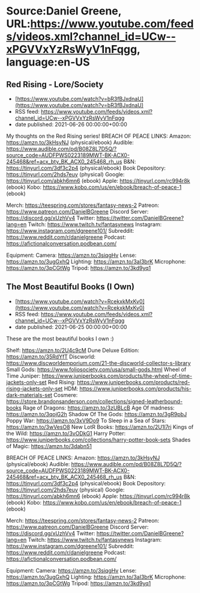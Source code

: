 # Source:Daniel Greene, URL:https://www.youtube.com/feeds/videos.xml?channel_id=UCw--xPGVVxYzRsWyV1nFqgg, language:en-US

## Red Rising - Lore/Society
 - [https://www.youtube.com/watch?v=bR3fBJxdnaU](https://www.youtube.com/watch?v=bR3fBJxdnaU)
 - RSS feed: https://www.youtube.com/feeds/videos.xml?channel_id=UCw--xPGVVxYzRsWyV1nFqgg
 - date published: 2021-06-26 00:00:00+00:00

My thoughts on the Red Rising series! 
BREACH OF PEACE LINKS: 
Amazon: https://amzn.to/3kHsyNJ (physical/ebook)
Audible: https://www.audible.com/pd/B08Z8L7D5Q/?source_code=AUDFPWS0223189MWT-BK-ACX0-245468&ref=acx_bty_BK_ACX0_245468_rh_us
B&N: https://tinyurl.com/3df3c2p4 (physical/ebook)
Book Depository: https://tinyurl.com/2hds7euy (physical)
Google: https://tinyurl.com/abkh6mn6 (ebook)
Apple: https://tinyurl.com/rc994r8k (ebook)
Kobo: https://www.kobo.com/us/en/ebook/breach-of-peace-1 (ebook)

Merch: https://teespring.com/stores/fantasy-news-2
Patreon: https://www.patreon.com/DanielBGreene
Discord Server: https://discord.gg/xUzhVv4
Twitter: https://twitter.com/DanielBGreene?lang=en
Twitch: https://www.twitch.tv/fantasynews
Instagram: https://www.instagram.com/dgreene101/
Subreddit: https://www.reddit.com/r/danielgreene 
Podcast: https://afictionalconversation.podbean.com/

Equipment: 
Camera: https://amzn.to/3siqgHv 
Lense: https://amzn.to/3ugGxhQ 
Lighting: https://amzn.to/3aI3brK 
Microphone: https://amzn.to/3pCGtWg 
Tripod: https://amzn.to/3kd9yq1

## The Most Beautiful Books (I Own)
 - [https://www.youtube.com/watch?v=RcekxkMxKv0](https://www.youtube.com/watch?v=RcekxkMxKv0)
 - RSS feed: https://www.youtube.com/feeds/videos.xml?channel_id=UCw--xPGVVxYzRsWyV1nFqgg
 - date published: 2021-06-25 00:00:00+00:00

These are the most beautiful books I own :) 

Shelf: https://amzn.to/2U4c9cM 
Dune Deluxe Edition: https://amzn.to/35RdYfT 
Discworld: https://www.discworldemporium.com/21-the-discworld-collector-s-library 
Small Gods: https://www.foliosociety.com/usa/small-gods.html 
Wheel of Time Juniper: https://www.juniperbooks.com/products/the-wheel-of-time-jackets-only-set 
Red Rising: https://www.juniperbooks.com/products/red-rising-jackets-only-set 
HDM: https://www.juniperbooks.com/products/his-dark-materials-set 
Cosmere: https://store.brandonsanderson.com/collections/signed-leatherbound-books 
Rage of Dragons: https://amzn.to/3zUBLcB 
Age Of madness: https://amzn.to/3qojG2h 
Shadow Of The Gods: https://amzn.to/3gR9pbJ 
Poppy War: https://amzn.to/3xV9Do9 
To Sleep in a Sea of Stars: https://amzn.to/3wVesO8 
New LotR Books: https://amzn.to/2U1l7ri
Kings of the Wild: https://amzn.to/3vODkG1
Harry Potter: https://www.juniperbooks.com/collections/harry-potter-book-sets 
Shades of Magic: https://amzn.to/3dabn51

BREACH OF PEACE LINKS: 
Amazon: https://amzn.to/3kHsyNJ (physical/ebook)
Audible: https://www.audible.com/pd/B08Z8L7D5Q/?source_code=AUDFPWS0223189MWT-BK-ACX0-245468&ref=acx_bty_BK_ACX0_245468_rh_us
B&N: https://tinyurl.com/3df3c2p4 (physical/ebook)
Book Depository: https://tinyurl.com/2hds7euy (physical)
Google: https://tinyurl.com/abkh6mn6 (ebook)
Apple: https://tinyurl.com/rc994r8k (ebook)
Kobo: https://www.kobo.com/us/en/ebook/breach-of-peace-1 (ebook)

Merch: https://teespring.com/stores/fantasy-news-2
Patreon: https://www.patreon.com/DanielBGreene
Discord Server: https://discord.gg/xUzhVv4
Twitter: https://twitter.com/DanielBGreene?lang=en
Twitch: https://www.twitch.tv/fantasynews
Instagram: https://www.instagram.com/dgreene101/
Subreddit: https://www.reddit.com/r/danielgreene 
Podcast: https://afictionalconversation.podbean.com/

Equipment: 
Camera: https://amzn.to/3siqgHv 
Lense: https://amzn.to/3ugGxhQ 
Lighting: https://amzn.to/3aI3brK 
Microphone: https://amzn.to/3pCGtWg 
Tripod: https://amzn.to/3kd9yq1

